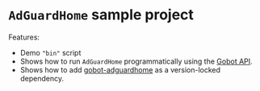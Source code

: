 # `AdGuardHome` sample project

Features:

- Demo `"bin"` script
- Shows how to run `AdGuardHome` programmatically using the [Gobot API](https://github.com/benallfree/gobot/tree/v1.0.0-alpha.22/docs/readme.md).
- Shows how to add [gobot-adguardhome](https://www.npmjs.com/package/gobot-adguardhome) as a version-locked dependency.
